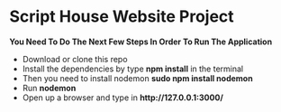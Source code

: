 <h1>Script House Website Project</h1>
<strong>You Need To Do The Next Few Steps In Order To Run The Application</strong>
<ul>
<li>Download or clone this repo</li>
<li>Install the dependencies by type <strong>npm install</strong> in the terminal </li>
<li>Then you need to install nodemon <strong>sudo npm install nodemon</strong></li>
<li>Run <strong>nodemon</strong></li>
<li>Open up a browser and type in <strong>http://127.0.0.1:3000/</strong></li>
</ul>
